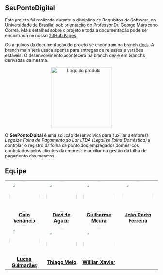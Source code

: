 ## SeuPontoDigital

Este projeto foi realizado durante a disciplina de Requisitos de Software, na Universidade de Brasília, sob orientação do Professor Dr. George Marsicano Correa. Mais detalhes sobre o projeto e toda a documentação pode ser encontrada no nosso [GitHub Pages](https://mdsreq-fga-unb.github.io/2025.1-T01-SeuPontoDigital/).

Os arquivos da documentação do projeto se encontram na branch [docs](https://github.com/mdsreq-fga-unb/2025.1-T01-SeuPontoDigital/tree/docs).
A branch main será usada apenas para entregas de releases e versões estáveis. O desenvolvimento acontecerá na branch dev e em branchs derivadas da mesma.

<p align="center">
  <img src="https://mdsreq-fga-unb.github.io/2025.1-T01-SeuPontoDigital/assets/icons/icon2.png" alt="Logo do produto" width="200">
</p>

O **SeuPontoDigital** é uma solução desenvolvida para auxiliar a empresa  *Legalize Folha de Pagamento do Lar LTDA (Legalize Folha Doméstica)* a controlar o registro da folha de ponto dos empregados domésticos contratados pelos clientes da empresa e auxiliar na gestão da folha de pagamento dos mesmos.

## Equipe 

<table align="center" cellspacing="20" cellpadding="0">
  <tr>
    <td align="center">
      <img src="https://avatars.githubusercontent.com/u/170828870?v=4" width="100" style="border-radius: 50%;"><br>
      <strong><a href="https://github.com/caio-venancio">Caio Venâncio</a></strong><br>
    </td>
    <td align="center">
      <img src="https://avatars.githubusercontent.com/u/143732704?v=4" width="100" style="border-radius: 50%;"><br>
      <strong><a href="https://github.com/davi-aguiar-vieira">Davi de Aguiar</a></strong><br>
    </td>
    <td align="center">
      <img src="https://avatars.githubusercontent.com/u/107576761?v=4" width="100" style="border-radius: 50%;"><br>
      <strong><a href="https://github.com/Guilherme-Moura">Guilherme Moura</a></strong><br>
    </td>
    <td align="center">
      <img src="https://avatars.githubusercontent.com/u/151416735?v=4" width="100" style="border-radius: 50%;"><br>
      <strong><a href="https://github.com/JoaoPedro2206">João Pedro Ferreira</a></strong><br>
    </td>
  </tr>
  <tr>
    <td align="center">
      <img src="https://avatars.githubusercontent.com/u/131381377?v=4" width="100" style="border-radius: 50%;"><br>
      <strong><a href="https://github.com/lcsgborges">Lucas Guimarães</a></strong><br>
    </td>
    <td align="center">
      <img src="https://avatars.githubusercontent.com/u/143733162?v=4" width="100" style="border-radius: 50%;"><br>
      <strong><a href="https://github.com/audittmega">Thiago Melo</a></strong><br>
    </td>
    <td align="center">
      <img src="https://avatars.githubusercontent.com/u/75449306?v=4" width="100" style="border-radius: 50%;"><br>
      <strong><a href="https://github.com/Wooo589">Willian Xavier</a></strong><br>
    </td>
    <td align="center">
    </td>
  </tr>
</table>
